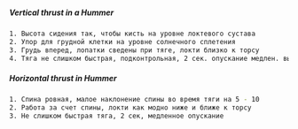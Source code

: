 ##### Vertical thrust in a Hummer

```bash
1. Высота сидения так, чтобы кисть на уровне локтевого сустава
2. Упор для грудной клетки на уровне солнечного сплетения
3. Грудь вперед, лопатки сведены при тяге, локти близко к торсу
4. Тяга не слишком быстрая, подконтрольная, 2 сек. опускание медлен. выпрям. руки
```

##### Horizontal thrust in Hummer

```bash
1. Спина ровная, малое наклонение спины во время тяги на 5 - 10
2. Работа за счет спины, локти как модно ниже и ближе к торсу
3. Не слишком быстрая тяга, 2 сек, медленное опускание
```